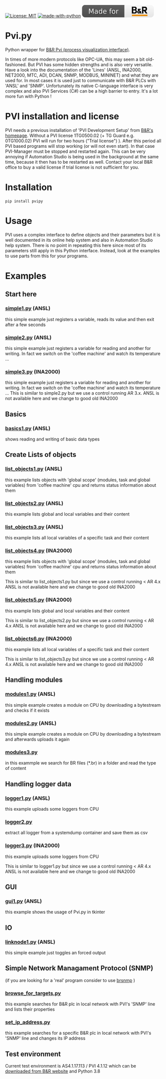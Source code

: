 [![License: MIT](https://img.shields.io/badge/License-MIT-yellow.svg)](https://opensource.org/licenses/MIT)
[![made-with-python](https://img.shields.io/badge/Made%20with-Python-1f425f.svg)](https://www.python.org/)
[![Made For B&R](https://github.com/hilch/BandR-badges/blob/main/Made-For-BrAutomation.svg)](https://www.br-automation.com)

# Pvi.py
Python wrapper for [B&amp;R Pvi (process visualization interface)](https://www.br-automation.com/en/products/software/automation-software/automation-netpvi/).

In times of more modern protocols like OPC-UA, this may seem a bit old-fashioned. 
But PVI has some hidden strengths and is also very versatile. 
Have a look into the documentation of the 'Lines' (ANSL, INA2000, NET2000, MTC, ADI, DCAN, SNMP, MODBUS, MININET) and what they are used for.
In most cases it is used just to communicate with B&R PLCs with 'ANSL' and 'SNMP'.
Unfortunately its native C-language interface is very complex and also PVI Services (C#) can be a high barrier to entry.
It's a lot more fun with Python !

# PVI installation and license
PVI needs a previous installation of 'PVI Development Setup' from [B&R's homepage](https://www.br-automation.com).
Without a PVI license 1TG0500.02 (+ TG Guard e.g. 0TG1000.02) PVI will run for two hours ("Trial license")
). 
After this period all PVI based programs will stop working (or will not even start).
In that case PVI-Manager must be stopped and restarted again. 
This can be very annoying if Automation Studio is being used in the background at the same time, because it then has to be restarted as well.
Contact your local B&R office to buy a valid license if trial license is not sufficient for you.

# Installation
```
pip install pvipy
```

# Usage
PVI uses a complex interface to define objects and their parameters but it is well documented
in its online help system and also in Automation Studio help system.
There is no point in repeating this here since most of its parameters still apply in this Python interface.
Instead, look at the examples to use parts from this for your programs.

# Examples

## Start here
### [simple1.py](examples/simple1.py) (ANSL)
this simple example just registers a variable, reads its value and then exit after a few seconds

### [simple2.py](examples/simple2.py) (ANSL)
this simple example just registers a variable for reading and another for writing. In fact we switch on the 'coffee machine' and watch its temperature ...

### [simple3.py](examples/simple3.py) (INA2000)
this simple example just registers a variable for reading and another for writing. In fact we switch on the 'coffee machine' and watch its temperature ...
This is similar to simple2.py but we use a control running AR 3.x. ANSL is not available here and we change to good old INA2000


## Basics
### [basics1.py](examples/basics1.py) (ANSL)
shows reading and writing of basic data types

## Create Lists of objects
### [list_objects1.py](examples/list_objects1.py) (ANSL)
this example lists objects with 'global scope' (modules, task and global variables)
from 'coffee machine' cpu and returns status information about them

### [list_objects2.py](examples/list_objects2.py) (ANSL)
this example lists global and local variables and their content

### [list_objects3.py](examples/list_objects3.py) (ANSL)
this example lists all local variables of a specific task and their content

### [list_objects4.py](examples/list_objects4.py) (INA2000)
this example lists objects with 'global scope' (modules, task and global variables)
from 'coffee machine' cpu and returns status information about them

This is similar to list_objects1.py but since we use a control running < AR 4.x ANSL is not available here and we change to good old INA2000

### [list_objects5.py](examples/list_objects5.py) (INA2000)
this example lists global and local variables and their content

This is similar to list_objects2.py but since we use a control running < AR 4.x ANSL is not available here and we change to good old INA2000

### [list_objects6.py](examples/list_objects6.py) (INA2000)
this example lists all local variables of a specific task and their content

This is similar to list_objects3.py but since we use a control running < AR 4.x ANSL is not available here and we change to good old INA2000


## Handling modules
### [modules1.py](examples/modules1.py) (ANSL)
this simple example creates a module on CPU by downloading a bytestream and checks if it exists

### [modules2.py](examples/modules2.py) (ANSL)
this simple example creates a module on CPU by downloading a bytestream and afterwards uploads it again

### [modules3.py](examples/modules3.py) 
in this exammple we search for BR files (*.br) in a folder and read the type of content

## Handling logger data

### [logger1.py](examples/logger1.py) (ANSL)
this example uploads some loggers from CPU

### [logger2.py](examples/logger2.py) 
extract all logger from a systemdump container and save them as csv

### [logger3.py](examples/logger3.py) (INA2000)
this example uploads some loggers from CPU

This is similar to logger1.py but since we use a control running < AR 4.x ANSL is not available here and we change to good old INA2000


## GUI
### [gui1.py](examples/gui1.py) (ANSL)
this example shows the usage of Pvi.py in tkinter

## IO
### [linknode1.py](examples/linknode1.py) (ANSL)
this simple example just toggles an forced output

## Simple Network Managament Protocol (SNMP)
(if you are looking for a 'real' program consider to use [brsnmp](https://github.com/hilch/brsnmp) )

### [browse_for_targets.py](examples/browse_for_targets.py)
this example searches for B&R plc in local network with PVI's 'SNMP' line and lists their properties

### [set_ip_address.py](examples/set_ip_address.py)
this example searches for a specific B&R plc in local network with PVI's 'SNMP' line and changes its IP address

## Test environment
Current test environment is AS4.1.17.113 / PVI 4.1.12 which can be [downloaded from B&R website](https://www.br-automation.com/en/downloads/software/automation-studio/automation-studio-41/automation-studio-v41/) and Python 3.8


